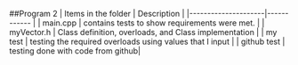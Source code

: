 ##Program 2
| Items in the folder | Description    |
|---------------------|------------    |
| main.cpp            | contains tests to show requirements were met. |
| myVector.h          | Class definition, overloads, and Class implementation |
| my test             | testing the required overloads using values that I input |
| github test         | testing done with code from github|
